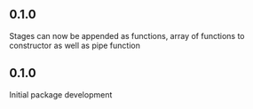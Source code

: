 ## 0.1.0
Stages can now be appended as functions, array of functions to constructor as well as pipe function


## 0.1.0
Initial package development